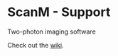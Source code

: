 # ScanM - Support
Two-photon imaging software

Check out the [wiki](https://github.com/eulerlab/ScanM_support/wiki).
